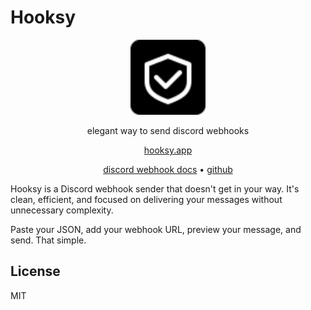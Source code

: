 # Hooksy

<div align="center">
  <img src="public/hooksy-icon.svg" alt="Hooksy Logo" width="120" height="120">
  <p>elegant way to send discord webhooks</p>
  <a href="https://hooksy.xyz">hooksy.app</a>
  
  <p>
    <a href="https://discord.com/developers/docs/resources/webhook">discord webhook docs</a> •
    <a href="https://github.com/your-username/hooksy">github</a>
  </p>
</div>

Hooksy is a Discord webhook sender that doesn't get in your way. It's clean, efficient, and focused on delivering your messages without unnecessary complexity.

Paste your JSON, add your webhook URL, preview your message, and send. That simple.

## License

MIT
